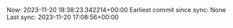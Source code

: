 Now: 2023-11-20 18:38:23.342214+00:00 Earliest commit since sync: None Last sync: 2023-11-20 17:08:56+00:00
